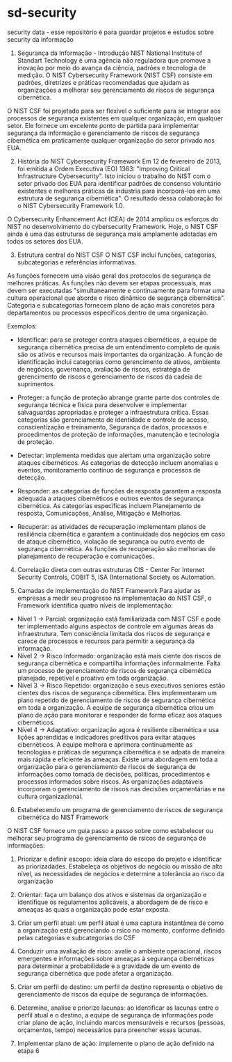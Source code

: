 # sd-security
security data - esse repositório é para guardar projetos e estudos sobre security da informação

1. Segurança da Informação - Introdução
NIST
National Institute of Standart Technology é uma agência não reguladora que promove a inovação por meio do avança da ciência, padrões e tecnologia de medição.
O NIST Cybersecurity Framework (NIST CSF) consiste em padrões, diretrizes e práticas recomendadas que ajudam as organizações a melhorar seu gerenciamento de riscos de
segurança cibernética.

O NIST CSF foi projetado para ser flexível o suficiente para se integrar aos processos de segurança existentes em qualquer organização, em qualquer setor. Ele fornece um excelente ponto de partida para implementar segurança da informação e gerenciamento de riscos de segurança cibernética em praticamente qualquer organização do setor privado nos EUA.

2. História do NIST Cybersecurity Framework
Em 12 de fevereiro de 2013, foi emitida a Ordem Executiva (EO) 1363: "Improving Critical Infrastructure Cybersecurity". Isto iniciou o trabalho do NIST com o setor privado dos EUA para identificar padrões de consenso voluntário existentes e melhores práticas da indústria para incorporá-los em uma estrutura de segurança cibernética". O resultado dessa colaboração foi o NIST Cybersecurity Framework 1.0.

O Cybersecurity Enhancement Act (CEA) de 2014 ampliou os esforços do NIST no desenvolvimento do cybersecurity Framework. Hoje, o NIST CSF ainda é uma das estruturas de segurança mais amplamente adotadas em todos os setores dos EUA.

3. Estrutura central do NIST CSF
O NIST CSF inclui funções, categorias, subcategorias e referências informativas.

As funções fornecem uma visão geral dos protocolos de segurança de melhores práticas. As funções não devem ser etapas processuais, mas devem ser executadas "simultaneamente e continuamente para formar uma cultura operacional que aborde o risco dinâmico de segurança cibernética". Categoria e subcategorias fornecem plano de ação mais concretos para departamentos ou processos específicos dentro de uma organização. 

Exemplos: 

- Identificar: para se proteger contra ataques cibernéticos, a equipe de segurança cibernética precisa de um entendimento completo de quais são os ativos e recursos mais importantes da organização. A função de identificação inclui categorias como gerencimento de ativos, ambiente de negócios, governança, avaliação de riscos, estratégia de gerencimento de riscos e gerenciamento de riscos da cadeia de suprimentos.

- Proteger: a função de proteção abrange grante parte dos controles de segurança técnica e física para desenvolver e implementar salvaguardas apropriadas e proteger a infraestrutura crítica. Essas categorias são gerenciamento de identidade e controle de acesso, conscientização e treinamento, Segurança de dados, processos e procedimentos de proteção de informações, manutenção e tecnologia de proteção.

- Detectar: implementa medidas que alertam uma organização sobre ataques cibernéticos. As categorias de detecção incluem anomalias e eventos, monitoramento contínuo de segurança e processos de detecção.

- Responder: as categorias de funções de resposta garantem a resposta adequada a ataques cibernéticos e outros eventos de segurança cibernética. As categorias específicas incluem Planejamento de resposta, Comunicações, Análise, Mitigação e Melhorias.

- Recuperar: as atividades de recuperação implementam planos de resiliência cibernética e garantem a continuidade dos negócios em caso de ataque cibernético, violação de segurança ou outro evento de segurança cibernética. As funções de recuperação são melhorias de planejamento de recuperação e comunicações.


4. Correlação direta com outras estruturas
CIS - Center For Internet Security Controls, COBIT 5, ISA (International Society os Automation.

5. Camadas de implementação do NIST Framework
Para ajudar as empresas a medir seu progresso na implementação do NIST CSF, o Framework identifica quatro níveis de implementação:

- Nível 1 -> Parcial: organização está familiarizada com NIST CSF e pode ter implementado alguns aspectos de controle em algumas áreas da infraestrutura. Tem consciência limitada dos riscos de segurança e carece de processos e recursos para permitir a segurança da informação.
- Nível 2 -> Risco Informado: organização está mais ciente dos riscos de segurança cibernética e compartilha informações informalmente. Falta um processo de gerenciamento de riscos de segurança cibernética planejado, repetível e proativo em toda organização.
- Nível 3 -> Risco Repetido: organização e seus executivos seniores estão cientes dos riscos de segurança cibernética. Eles implementaram um plano repetido de gerenciamento de riscos de segurança cibernética em toda a organização. A equipe de segurança cibernética criou um plano de ação para monitorar e responder de forma eficaz aos ataques cibernéticos.
- Nível 4 -> Adaptativo: organização agora é resiliente cibernética e usa lições aprendidas e indicadores preditivos para evitar ataques cibernéticos. A equipe melhora e aprimora continuamente as tecnologias e práticas de segurança cibernética e se adpata de maneira mais rápida e eficiente às ameaças. Existe uma abordagem em toda a organização para o gerenciamento de riscos de segurança de informações como tomada de decisões, políticas, procedimentos e processos informados sobre riscos. As organizações adaptáveis incorporam o gerenciamento de riscos nas decisões orçamentárias e na cultura organizazional.

6. Estabelecendo um programa de gerenciamento de riscos de segurança cibernética do NIST Framework

O NIST CSF fornece um guia passo a passo sobre como estabelecer ou melhorar seu programa de gerenciamento de rsicos de segurança de informações:

1. Priorizar e definir escopo: ideia clara do escopo do projeto e identificar as priorizadades. Estabeleça os objetivos do negócio ou missão de alto nível, as necessidades de negócios e determine a tolerância ao risco da organização

2. Orientar: faça um balanço dos ativos e sistemas da organização e identifique os regulamentos aplicáveis, a abordagem de de risco e ameaças às quais a organização pode estar exposta.

3. Criar um perfil atual: um perfil atual é uma captura instantânea de como a organização está gerenciando o rsico no momento, conforme definido pelas categorias e subcategorias do CSF

4. Conduzir uma avaliação de risco: avalie o ambiente operacional, riscos emergentes e informações sobre ameaças à segurança cibernéticas para determinar a probabilidade e a gravidade de um evento de segurança cibernética que pode afetar a organização.

5. Criar um perfil de destino: um perfil de destino representa o objetivo de gerenciamento de riscos da equipe de segurança de informações.

6. Determine, analise e priorize lacunas: ao identificar as lacunas entre o perfil atual e o destino, a equipe de segurança de informações pode criar plano de ação, incluindo marcos mensuráveis e recursos (pessoas, orçamentos, tempo) necessários para preencher essas lacunas.

7. Implementar plano de ação: implemente o plano de ação definido na etapa 6

